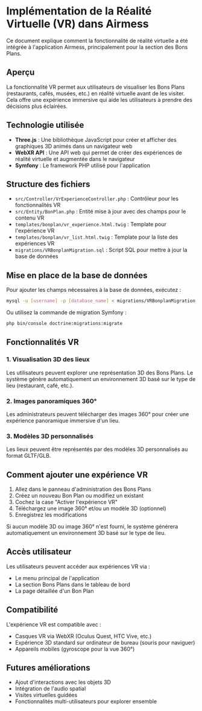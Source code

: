# Implémentation de la Réalité Virtuelle (VR) dans Airmess

Ce document explique comment la fonctionnalité de réalité virtuelle a été intégrée à l'application Airmess, principalement pour la section des Bons Plans.

## Aperçu

La fonctionnalité VR permet aux utilisateurs de visualiser les Bons Plans (restaurants, cafés, musées, etc.) en réalité virtuelle avant de les visiter. Cela offre une expérience immersive qui aide les utilisateurs à prendre des décisions plus éclairées.

## Technologie utilisée

- **Three.js** : Une bibliothèque JavaScript pour créer et afficher des graphiques 3D animés dans un navigateur web
- **WebXR API** : Une API web qui permet de créer des expériences de réalité virtuelle et augmentée dans le navigateur
- **Symfony** : Le framework PHP utilisé pour l'application

## Structure des fichiers

- `src/Controller/VrExperienceController.php` : Contrôleur pour les fonctionnalités VR
- `src/Entity/BonPlan.php` : Entité mise à jour avec des champs pour le contenu VR
- `templates/bonplan/vr_experience.html.twig` : Template pour l'expérience VR
- `templates/bonplan/vr_list.html.twig` : Template pour la liste des expériences VR
- `migrations/VRBonplanMigration.sql` : Script SQL pour mettre à jour la base de données

## Mise en place de la base de données

Pour ajouter les champs nécessaires à la base de données, exécutez :

```bash
mysql -u [username] -p [database_name] < migrations/VRBonplanMigration.sql
```

Ou utilisez la commande de migration Symfony :

```bash
php bin/console doctrine:migrations:migrate
```

## Fonctionnalités VR

### 1. Visualisation 3D des lieux

Les utilisateurs peuvent explorer une représentation 3D des Bons Plans. Le système génère automatiquement un environnement 3D basé sur le type de lieu (restaurant, café, etc.).

### 2. Images panoramiques 360°

Les administrateurs peuvent télécharger des images 360° pour créer une expérience panoramique immersive d'un lieu.

### 3. Modèles 3D personnalisés

Les lieux peuvent être représentés par des modèles 3D personnalisés au format GLTF/GLB.

## Comment ajouter une expérience VR

1. Allez dans le panneau d'administration des Bons Plans
2. Créez un nouveau Bon Plan ou modifiez un existant
3. Cochez la case "Activer l'expérience VR"
4. Téléchargez une image 360° et/ou un modèle 3D (optionnel)
5. Enregistrez les modifications

Si aucun modèle 3D ou image 360° n'est fourni, le système générera automatiquement un environnement 3D basé sur le type de lieu.

## Accès utilisateur

Les utilisateurs peuvent accéder aux expériences VR via :

- Le menu principal de l'application
- La section Bons Plans dans le tableau de bord
- La page détaillée d'un Bon Plan

## Compatibilité

L'expérience VR est compatible avec :

- Casques VR via WebXR (Oculus Quest, HTC Vive, etc.)
- Expérience 3D standard sur ordinateur de bureau (souris pour naviguer)
- Appareils mobiles (gyroscope pour la vue 360°)

## Futures améliorations

- Ajout d'interactions avec les objets 3D
- Intégration de l'audio spatial
- Visites virtuelles guidées
- Fonctionnalités multi-utilisateurs pour explorer ensemble 